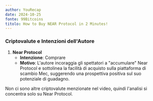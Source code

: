 ```yaml
---
author: YouRecap
date: 2024-10-25
fonte: 99Bitcoins
titolo: How to Buy NEAR Protocol in 2 Minutes!
---
```


### Criptovalute e Intenzioni dell'Autore

1. **Near Protocol** 
   - **Intenzione**: Comprare 
   - **Motivo**: L'autore incoraggia gli spettatori a "accumulare" Near Protocol e sottolinea la facilità di acquisto sulla piattaforma di scambio Mec, suggerendo una prospettiva positiva sul suo potenziale di guadagno.

Non ci sono altre criptovalute menzionate nel video, quindi l'analisi si concentra solo su Near Protocol.
